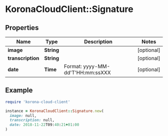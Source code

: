 # KoronaCloudClient::Signature

## Properties

| Name | Type | Description | Notes |
| ---- | ---- | ----------- | ----- |
| **image** | **String** |  | [optional] |
| **transcription** | **String** |  | [optional] |
| **date** | **Time** | Format: yyyy-MM-dd&#39;T&#39;HH:mm:ssXXX | [optional] |

## Example

```ruby
require 'korona-cloud-client'

instance = KoronaCloudClient::Signature.new(
  image: null,
  transcription: null,
  date: 2018-11-22T09:40:21+01:00
)
```

